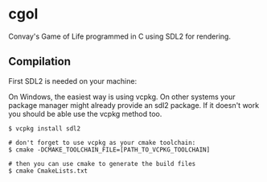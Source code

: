 # cgol

Convay's Game of Life programmed in C using SDL2 for rendering.

## Compilation
First SDL2 is needed on your machine:

On Windows, the easiest way is using vcpkg. On other systems your package manager might already provide an sdl2 package. If it doesn't work you should be able use the vcpkg method too.
```
$ vcpkg install sdl2

# don't forget to use vcpkg as your cmake toolchain:
$ cmake -DCMAKE_TOOLCHAIN_FILE=[PATH_TO_VCPKG_TOOLCHAIN]

# then you can use cmake to generate the build files
$ cmake CmakeLists.txt